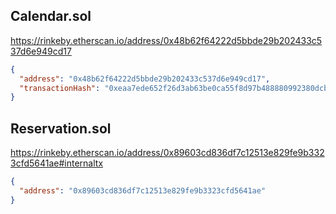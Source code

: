 ## Calendar.sol

https://rinkeby.etherscan.io/address/0x48b62f64222d5bbde29b202433c537d6e949cd17

```json
{
  "address": "0x48b62f64222d5bbde29b202433c537d6e949cd17",
  "transactionHash": "0xeaa7ede652f26d3ab63be0ca55f8d97b488880992380dcbf1cd061d936f7bcc4"
}
```

## Reservation.sol

https://rinkeby.etherscan.io/address/0x89603cd836df7c12513e829fe9b3323cfd5641ae#internaltx

```json
{
  "address": "0x89603cd836df7c12513e829fe9b3323cfd5641ae"
}
```
